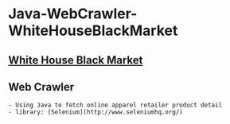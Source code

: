 # Java-WebCrawler-WhiteHouseBlackMarket
## [White House Black Market](http://www.whitehouseblackmarket.com/store/) 
## Web Crawler
	- Using Java to fetch online apparel retailer product detail
	- library: [Selenium](http://www.seleniumhq.org/)

   
    


